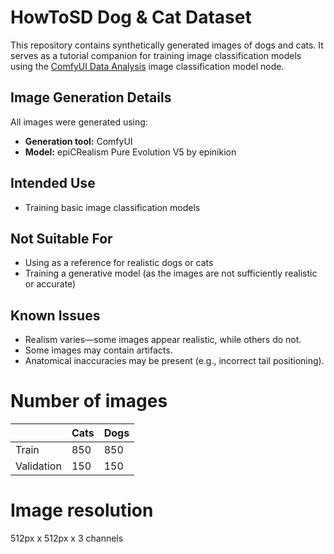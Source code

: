 # HowToSD Dog & Cat Dataset
This repository contains synthetically generated images of dogs and cats. It serves as a tutorial companion for training image classification models using the [ComfyUI Data Analysis](https://github.com/HowToSD/ComfyUI-Data-Analysis) image classification model node.

## Image Generation Details
All images were generated using:

* **Generation tool:** ComfyUI  
* **Model:** epiCRealism Pure Evolution V5 by epinikion  

## Intended Use
* Training basic image classification models  

## Not Suitable For
* Using as a reference for realistic dogs or cats
* Training a generative model (as the images are not sufficiently realistic or accurate)  

## Known Issues
* Realism varies—some images appear realistic, while others do not.  
* Some images may contain artifacts.  
* Anatomical inaccuracies may be present (e.g., incorrect tail positioning).  

# Number of images
|   | Cats | Dogs |
|---|---|---|
| Train | 850 | 850 |
| Validation | 150 | 150 |

# Image resolution
512px x 512px x 3 channels

